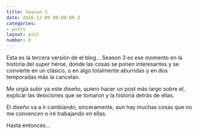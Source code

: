 ```yaml
---
title: Season 3
date: 2016-12-09 00:00:00 Z
categories:
- posts
layout: post
number: X
---
```


Esta es la tercera versión de el blog... Season 3 es ese momento en la historia del super héroe, donde las cosas se ponen interesantes y se convierte en un clásico, o en algo totalmente aburridas y en dos temporadas más la cancelan.

Me urgía subir ya este diseño, quiero hacer un post más largo sobre el, explicar las desiciones que se tomaron y la historia detrás de ellas.

El diseño va a ir cambiando, sinceramente, aun hay muchas cosas que no me convencen e iré trabajando en ellas.

Hasta entonces…
